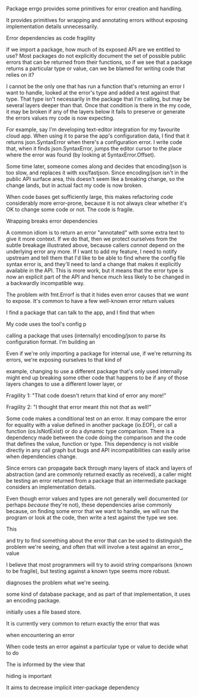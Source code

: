 Package errgo provides some primitives for error creation and handling.

It provides primitives for wrapping and annotating errors without exposing implementation details unnecessarily.

Error dependencies as code fragility

If we import a package, how much of its exposed API are we entitled to use? Most packages do not explicitly document the
set of possible public errors that can be returned from their functions, so if we see that a package returns a
particular type or value, can we be blamed for writing code that relies on it?

I cannot be the only one that has run a function that's returning an error I want to handle, looked at the error's type
and added a test against that type. That type isn't necessarily in the package that I'm calling, but may be several
layers deeper than that. Once that condition is there in the my code, it may be broken if any of the layers below it
fails to preserve or generate the errors values my code is now expecting.

For example, say I'm developing text-editor integration for my favourite cloud app. When using it to parse the app's
configuration data, I find that it returns json.SyntaxError when there's a configuration error. I write code that, when
it finds json.SyntaxError, jumps the editor cursor to the place where the error was found (by looking at
SyntaxError.Offset).

Some time later, someone comes along and decides that encoding/json is too slow, and replaces it with xxx/fastjson.
Since encoding/json isn't in the public API surface area, this doesn't seem like a breaking change, so the change lands,
but in actual fact my code is now broken.

When code bases get sufficiently large, this makes refactoring code considerably more error-prone, because it is not
always clear whether it's OK to change some code or not. The code is fragile.

Wrapping breaks error dependencies

A common idiom is to return an error "annotated" with some extra text to give it more context. If we do that, then we
protect ourselves from the subtle breakage illustrated above, because callers *cannot*
depend on the underlying error any more. If I want to add my feature, I need to notify upstream and tell them that I'd
like to be able to find where the config file syntax error is, and they'll need to land a change that makes it
explicitly available in the API. This is more work, but it means that the error type is now an explicit part of the API
and hence much less likely to be changed in a backwardly incompatible way.

The problem with fmt.Errorf is that it hides even error causes that we *want* to expose. It's common to have a few
well-known error return values

I find a package that can talk to the app, and I find that when

My code uses the tool's config p

calling a package that uses (internally)
encoding/json to parse its configuration format. I'm building an

Even if we're only importing a package for internal use, if we're returning its errors, we're exposing ourselves to that
kind of

example, changing to use a different package that's only used internally might end up breaking some other code that
happens to be if any of those layers changes to use a different lower layer, or

Fragility 1: "That code doesn't return that kind of error any more!"

Fragility 2: "I thought that error meant *this* not *that* as well!"

Some code makes a conditional test on an error. It may compare the error for equality with a value defined in another
package (io.EOF), or call a function (os.IsNotExist) or do a dynamic type comparison. There is a dependency made between
the code doing the comparison and the code that defines the value, function or type. This dependency is not visible
directly in any call graph but bugs and API incompatibilities can easily arise when dependencies change.

Since errors can propagate back through many layers of stack and layers of abstraction (and are commonly returned
exactly as received), a caller might be testing an error returned from a package that an intermediate package considers
an implementation details.

Even though error values and types are not generally well documented
(or perhaps *because* they're not), these dependencies arise commonly because, on finding some error that we want to
handle, we will run the program or look at the code, then write a test against the type we see.

This

and try to find something about the error that can be used to distinguish the problem we're seeing, and often that will
involve a test against an error␣ value

I believe that most programmers will try to avoid string comparisons (known to be fragile), but testing against a known
type seems more robust.

diagnoses the problem what we're seeing.

some kind of database package, and as part of that implementation, it uses an encoding package.

initially uses a file based store.

It is currently very common to return exactly the error that was

when encountering an error

When code tests an error against a particular type or value to decide what to do

The is informed by the view that

hiding is important

It aims to decrease implicit inter-package dependency